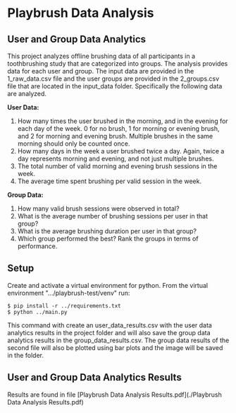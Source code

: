 # Playbrush Data Analysis

## User and Group Data Analytics
This project analyzes offline brushing data of all participants in a toothbrushing study that are categorized into groups. 
The analysis provides data for each user and group. The input data are provided in the 1_raw_data.csv file and the user groups are provided in the 2_groups.csv file that 
are located in the input_data folder. Specifically the following data are analyzed.


<b>User Data:</b>
1. How many times the user brushed in the morning, and in the evening for each day of the week. 0 for no
   brush, 1 for morning or evening brush, and 2 for morning and evening brush. Multiple brushes in the
   same morning should only be counted once.
2. How many days in the week a user brushed twice a day. Again, twice a day represents morning and
   evening, and not just multiple brushes.
3. The total number of valid morning and evening brush sessions in the week.
4. The average time spent brushing per valid session in the week.

<b>Group Data:</b>
1. How many valid brush sessions were observed in total?
2. What is the average number of brushing sessions per user in that group?
3. What is the average brushing duration per user in that group?
4. Which group performed the best? Rank the groups in terms of performance.

## Setup

Create and activate a virtual environment for python.
From the virtual environment ".../playbrush-test/venv" run:

```
$ pip install -r ../requirements.txt
$ python ../main.py
```
This command with create an user_data_results.csv with the user data analytics results in the project folder and 
will also save the group data analytics results in the group_data_results.csv. The group data results of the second file
will also be plotted using bar plots and the image will be saved in the folder.

## User and Group Data Analytics Results
Results are found in file [Playbrush Data Analysis Results.pdf](./Playbrush Data Analysis Results.pdf)